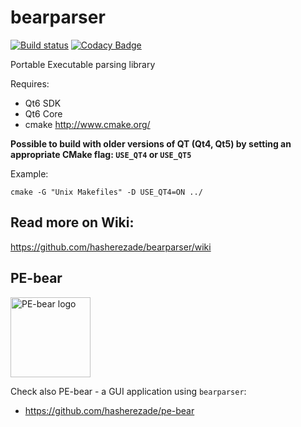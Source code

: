 bearparser
==========
[![Build status](https://ci.appveyor.com/api/projects/status/8p6wp0bcq2mx8208?svg=true)](https://ci.appveyor.com/project/hasherezade/bearparser)
[![Codacy Badge](https://api.codacy.com/project/badge/Grade/bc1bdddf14244559ab4786939c6f9569)](https://app.codacy.com/gh/hasherezade/bearparser/dashboard?branch=master)

Portable Executable parsing library

Requires:

 + Qt6 SDK
 + Qt6 Core
 + cmake http://www.cmake.org/

**Possible to build with older versions of QT (Qt4, Qt5) by setting an appropriate CMake flag: `USE_QT4` or `USE_QT5`**

Example:

```
cmake -G "Unix Makefiles" -D USE_QT4=ON ../
```


## Read more on Wiki:

https://github.com/hasherezade/bearparser/wiki

## PE-bear

<img src="https://github.com/hasherezade/pe-bear/blob/main/logo/main_ico.png" alt="PE-bear logo" width=128>

Check also PE-bear - a GUI application using `bearparser`:
+ https://github.com/hasherezade/pe-bear


